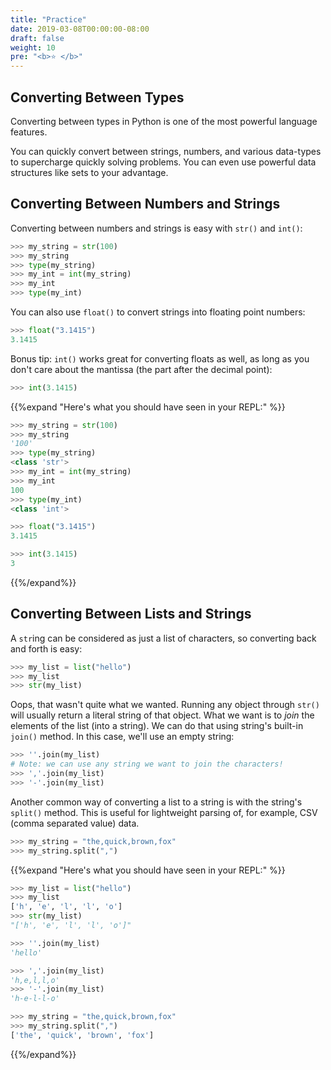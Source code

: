 ```yaml
---
title: "Practice"
date: 2019-03-08T00:00:00-08:00
draft: false
weight: 10
pre: "<b>⭐️ </b>"
---
```


## Converting Between Types

Converting between types in Python is one of the most powerful language features.

You can quickly convert between strings, numbers, and various data-types to supercharge quickly solving problems.
You can even use powerful data structures like sets to your advantage.

## Converting Between Numbers and Strings

Converting between numbers and strings is easy with `str()` and `int()`:

```python
>>> my_string = str(100)
>>> my_string
>>> type(my_string)
>>> my_int = int(my_string)
>>> my_int
>>> type(my_int)
```

You can also use `float()` to convert strings into floating point numbers:

```python
>>> float("3.1415")
3.1415
```

Bonus tip: `int()` works great for converting floats as well, as long as you don't care about the mantissa (the part after the decimal point):

```python
>>> int(3.1415)
```

{{%expand "Here's what you should have seen in your REPL:" %}}

```python
>>> my_string = str(100)
>>> my_string
'100'
>>> type(my_string)
<class 'str'>
>>> my_int = int(my_string)
>>> my_int
100
>>> type(my_int)
<class 'int'>
```

```python
>>> float("3.1415")
3.1415
```

```python
>>> int(3.1415)
3
```
{{%/expand%}}

## Converting Between Lists and Strings

A `str`ing can be considered as just a list of characters, so converting back and forth is easy:

```python
>>> my_list = list("hello")
>>> my_list
>>> str(my_list)
```

Oops, that wasn't quite what we wanted. Running any object through `str()` will usually return a literal string of that object. What we want is to *join* the elements of the list (into a string). We can do that using string's built-in `join()` method. In this case, we'll use an empty string:

```python
>>> ''.join(my_list)
# Note: we can use any string we want to join the characters!
>>> ','.join(my_list)
>>> '-'.join(my_list)
```

Another common way of converting a list to a string is with the string's `split()` method. This is useful for lightweight parsing of, for example, CSV (comma separated value) data.

```python
>>> my_string = "the,quick,brown,fox"
>>> my_string.split(",")
```

{{%expand "Here's what you should have seen in your REPL:" %}}

```python
>>> my_list = list("hello")
>>> my_list
['h', 'e', 'l', 'l', 'o']
>>> str(my_list)
"['h', 'e', 'l', 'l', 'o']"
```

```python
>>> ''.join(my_list)
'hello'

>>> ','.join(my_list)
'h,e,l,l,o'
>>> '-'.join(my_list)
'h-e-l-l-o'
```

```python
>>> my_string = "the,quick,brown,fox"
>>> my_string.split(",")
['the', 'quick', 'brown', 'fox']
```

{{%/expand%}}